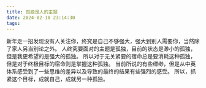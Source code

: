 ```yaml
---
title: 孤独是人的主题
date: 2024-02-10 23:14:30
tags:
---
```

新年走一招发现没有人关注你，终究是自己不够强大，强大到别人需要你，当然除了家人另当别论之外。
人终究要面对的主题是孤独，目前的状态是渺小的孤独，但是我更希望的是强大的孤独。
所以对于无关紧要的宿命总是要消耗这种孤独，但是对于终极目标的宿命则是掌握这种孤独。
当前所说的有些缥缈，但是从中英体系感受到了一些思维的差异以及导致的最终的结果有些强烈的感受。
所以，抓紧这个目标，成就自己，成就另一种孤独。
